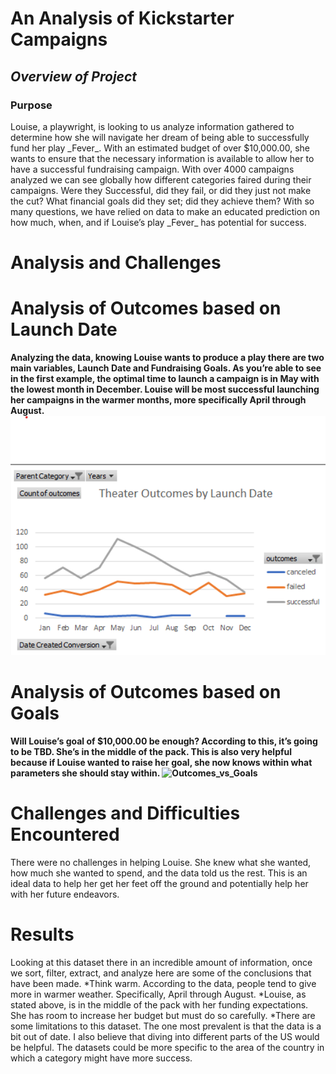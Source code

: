 # An Analysis of Kickstarter Campaigns
***<h2>Overview of Project</h2>***
<strong><h3>Purpose</h3></strong>

  
<P>Louise, a playwright, is looking to us analyze information gathered to determine how she will navigate her dream of being able to successfully fund her play _Fever_.  With an estimated budget of over $10,000.00, she wants to ensure that the necessary information is available to allow her to have a successful fundraising campaign.  
With over 4000 campaigns analyzed we can see globally how different categories faired during their campaigns. Were they Successful, did they fail, or did they just not make the cut? What financial goals did they set; did they achieve them? With so many questions, we have relied on data to make an educated prediction on how much, when, and if Louise’s play _Fever_ has potential for success. 
  
<strong><h1>Analysis and Challenges</h3></strong>
<strong><h1>Analysis of Outcomes based on Launch Date</h3>
Analyzing the data, knowing Louise wants to produce a play there are two main variables, Launch Date and Fundraising Goals. As you’re able to see in the first example, the optimal time to launch a campaign is in May with the lowest month in December. Louise will be most successful launching her campaigns in the warmer months, more specifically April through August. 
![ Theater_Outcomes_vs_Launch](Theater_Outcomes_vs_Launch.PNG)
<strong><h1>Analysis of Outcomes based on Goals</h3></strong>
Will Louise’s goal of $10,000.00 be enough? According to this, it’s going to be TBD. She’s in the middle of the pack. This is also very helpful because if Louise wanted to raise her goal, she now knows within what parameters she should stay within. 
![ Outcomes_vs_Goals]( Outcomes_vs_Goals.png)
<h1>Challenges and Difficulties Encountered</h3></strong>
There were no challenges in helping Louise. She knew what she wanted, how much she wanted to spend, and the data told us the rest. This is an ideal data to help her get her feet off the ground and potentially help her with her future endeavors.
<strong><h1>Results</h3></strong>
Looking at this dataset there in an incredible amount of information, once we sort, filter, extract, and analyze here are some of the conclusions that have been made.
*Think warm. According to the data, people tend to give more in warmer weather. Specifically, April through August.
*Louise, as stated above, is in the middle of the pack with her funding expectations. She has room to increase her budget but must do so carefully.
*There are some limitations to this dataset. The one most prevalent is that the data is a bit out of date. I also believe that diving into different parts of the US would be helpful. The datasets could be more specific to the area of the country in which a category might have more success. 




















